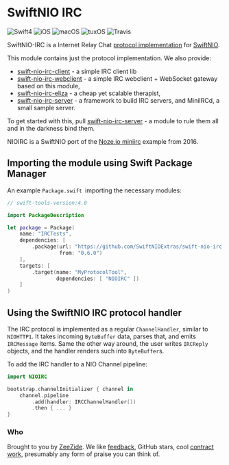 # SwiftNIO IRC

![Swift4](https://img.shields.io/badge/swift-4-blue.svg)
![iOS](https://img.shields.io/badge/os-iOS-green.svg?style=flat)
![macOS](https://img.shields.io/badge/os-macOS-green.svg?style=flat)
![tuxOS](https://img.shields.io/badge/os-tuxOS-green.svg?style=flat)
![Travis](https://travis-ci.org/SwiftNIOExtras/swift-nio-irc.svg?branch=develop)

SwiftNIO-IRC is a Internet Relay Chat 
[protocol implementation](Sources/NIOIRC) for
[SwiftNIO](https://github.com/apple/swift-nio).

This module contains just the protocol implementation. We also
provide:
- [swift-nio-irc-client](https://github.com/NozeIO/swift-nio-irc-client) - a simple IRC client lib
- [swift-nio-irc-webclient](https://github.com/NozeIO/swift-nio-irc-webclient) -
  a simple IRC webclient + WebSocket gateway based on this module,
- [swift-nio-irc-eliza](https://github.com/NozeIO/swift-nio-irc-eliza) -
  a cheap yet scalable therapist,
- [swift-nio-irc-server](https://github.com/NozeIO/swift-nio-irc-server) -
  a framework to build IRC servers, and MiniIRCd, a small sample server.
  
To get started with this, pull 
[swift-nio-irc-server](https://github.com/NozeIO/swift-nio-irc-server) -
a module to rule them all and in the darkness bind them.

NIOIRC is a SwiftNIO port of the
[Noze.io miniirc](https://github.com/NozeIO/Noze.io/tree/master/Samples/miniirc)
example from 2016.


## Importing the module using Swift Package Manager

An example `Package.swift `importing the necessary modules:

```swift
// swift-tools-version:4.0

import PackageDescription

let package = Package(
    name: "IRCTests",
    dependencies: [
        .package(url: "https://github.com/SwiftNIOExtras/swift-nio-irc.git",
                 from: "0.6.0")
    ],
    targets: [
        .target(name: "MyProtocolTool",
                dependencies: [ "NIOIRC" ])
    ]
)
```


## Using the SwiftNIO IRC protocol handler

The IRC protocol is implemented as a regular
`ChannelHandler`, similar to `NIOHTTP1`.
It takes incoming `ByteBuffer` data, parses that, and emits `IRCMessage`
items.
Same the other way around, the user writes `IRCReply`
objects, and the handler renders such into `ByteBuffer`s.

To add the IRC handler to a NIO Channel pipeline:

```swift
import NIOIRC

bootstrap.channelInitializer { channel in
    channel.pipeline
        .add(handler: IRCChannelHandler())
        .then { ... }
}
```


### Who

Brought to you by
[ZeeZide](http://zeezide.de).
We like
[feedback](https://twitter.com/ar_institute),
GitHub stars,
cool [contract work](http://zeezide.com/en/services/services.html),
presumably any form of praise you can think of.
